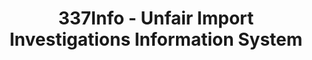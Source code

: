 ---
bigquery: https://console.cloud.google.com/bigquery?p=patents-public-data&d=usitc_investigations&page=dataset&project=sheets-management-319211
citation: US International Trade Commission 337Info Unfair Import Investigations Information
  System
contributors: US International Trade Comission
cost: None
description: US International Trade Commission 337Info Unfair Import Investigations
  Information System contains data on investigations done under Section 337. Section
  337 declares the infringement of certain statutory intellectual property rights
  and other forms of unfair competition in import trade to be unlawful practices.
  Most Section 337 investigations involve allegations of patent or registered trademark
  infringement.
documentation: FAQ and tutorial available on the site
last_edit: 04/11/2022, 05:22:07
location: https://pubapps2.usitc.gov/337external/
maintained_by: US International Trade Comission
schema_fields:
- dateComplaintFiled
- markmanHearing
- finalIdOnViolationIssue
- currentActiveALJ
- publication_number
- finalIdOnViolationDue
- ouiiParticipation
- invUnfairAct
- endDateMarkmanHearing
- copyrightNumbers
- complainant
- investigationType
- docketNo
- cafcAppeals
- actualStartDateEvidHear
- finalDetViolation
- teoProceedingInvolved
- scheduledEndDateEvidHear
- internalRemand
- dateCreated
- patentNumber
- finalDetNoViolation
- issueDateOtherNonFinal
- lastUpdated
- scheduledStartDateEvidHear
- teoIdIssueDate
- trademarkNumbers
- dateOfPublicationFrNotice
- ouiiAttorney
- gcAttorney
- investigationTermDate
- investigationNo
- teoIdDueDate
- htsNumbers
- targetDate
- currentStatus
- aljAssigned
- title
- respondent
- teoReliefGranted
- patentNumbers
- actualEndDateEvidHear
- startDateMarkmanHearing
- id
shortname: unfair_import_investigations
tags:
- import
- legal
- trade
timeframe: 2008-2021 (prior to 2008 downloadable as a JSON file)
title: 337Info - Unfair Import Investigations Information System
uuid: 2721f5ec-e599-4890-9265-9706719fc71e
---